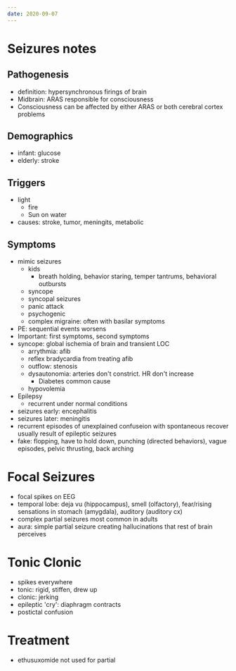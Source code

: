 ```yaml
---
date: 2020-09-07
---
```


# Seizures notes

## Pathogenesis

- definition: hypersynchronous firings of brain
- Midbrain: ARAS responsible for consciousness
- Consciousness can be affected by either ARAS or both cerebral cortex problems

## Demographics

- infant: glucose
- elderly: stroke

## Triggers

- light
	- fire
	- Sun on water
- causes: stroke, tumor, meningits, metabolic

## Symptoms

- mimic seizures
	- kids
		- breath holding, behavior staring, temper tantrums, behavioral outbursts
	- syncope
	- syncopal seizures
	- panic attack
	- psychogenic
	- complex migraine: often with basilar symptoms
- PE: sequential events worsens
- Important: first symptoms, second symptoms
- syncope: global ischemia of brain and transient LOC
	- arrythmia: afib
	- reflex bradycardia from treating afib
	- outflow: stenosis
	- dysautonomia: arteries don't constrict. HR don't increase
		- Diabetes common cause
	- hypovolemia
- Epilepsy
	- recurrent under normal conditions
- seizures early: encephalitis
- seizures later: meningitis
- recurrent episodes of unexplained confuseion with spontaneous recover usually result of epileptic seizures
- fake: flopping, have to hold down, punching (directed behaviors), vague episodes, pelvic thrusting, back arching

# Focal Seizures

- focal spikes on EEG
- temporal lobe: deja vu (hippocampus), smell (olfactory), fear/rising sensations in stomach (amygdala), auditory (auditory cx)
- complex partial seizures most common in adults
- aura: simple partial seizure creating hallucinations that rest of brain perceives

# Tonic Clonic

- spikes everywhere
- tonic: rigid, stiffen, drew up
- clonic: jerking
- epileptic 'cry': diaphragm contracts
- postictal confusion

# Treatment

- ethusuxomide not used for partial
